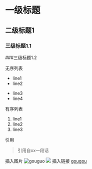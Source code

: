 # 一级标题
## 二级标题1
### 三级标题1.1
###三级标题1.2

无序列表
* line1
* line2
- line3
- line4

有序列表
1. line1
2. line2
3. line3

引用
> 引用自xx一段话

插入图片
![gouguo](https://avatar.csdn.net/7/7/B/1_ralf_hx163com.jpg)
![](https://cl.ly/5e4478699477)
插入链接
[gougou](https://avatar.csdn.net/7/7/B/1_ralf_hx163com.jpg)


